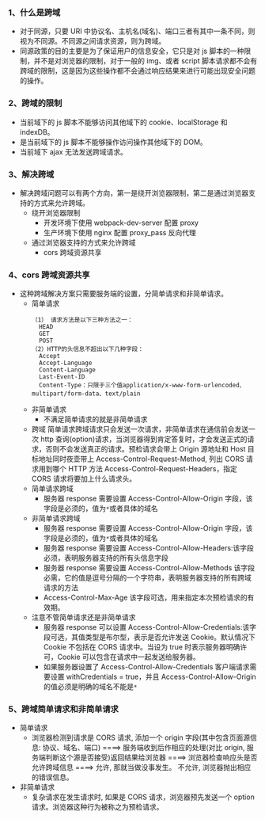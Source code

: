 ### 1、什么是跨域

- 对于同源，只要 URI 中协议名、主机名(域名)、端口三者有其中一条不同，则视为不同源。不同源之间请求资源，则为跨域。
- 同源政策的目的主要是为了保证用户的信息安全，它只是对 js 脚本的一种限制，并不是对浏览器的限制，对于一般的 img、或者 script 脚本请求都不会有跨域的限制，这是因为这些操作都不会通过响应结果来进行可能出现安全问题的操作。

### 2、跨域的限制

- 当前域下的 js 脚本不能够访问其他域下的 cookie、localStorage 和 indexDB。
- 是当前域下的 js 脚本不能够操作访问操作其他域下的 DOM。
- 当前域下 ajax 无法发送跨域请求。

### 3、解决跨域

- 解决跨域问题可以有两个方向，第一是绕开浏览器限制，第二是通过浏览器支持的方式来允许跨域。
  - 绕开浏览器限制
    - 开发环境下使用 webpack-dev-server 配置 proxy
    - 生产环境下使用 nginx 配置 proxy_pass 反向代理
  - 通过浏览器支持的方式来允许跨域
    - cors 跨域资源共享

### 4、cors 跨域资源共享

- 这种跨域解决方案只需要服务端的设置，分简单请求和非简单请求。
  - 简单请求
    ```
    （1） 请求方法是以下三种方法之一：
      HEAD
      GET
      POST
    （2）HTTP的头信息不超出以下几种字段：
      Accept
      Accept-Language
      Content-Language
      Last-Event-ID
      Content-Type：只限于三个值application/x-www-form-urlencoded、multipart/form-data、text/plain
    ```
  - 非简单请求
    - 不满足简单请求的就是非简单请求
  - 跨域
    简单请求跨域请求只会发送一次请求，非简单请求在通信前会发送一次 http 查询(option)请求，当浏览器得到肯定答复时，才会发送正式的请求，否则不会发送真正的请求。预检请求会带上 Origin 源地址和 Host 目标地址同时夜壶带上 Access-Control-Request-Method, 列出 CORS 请求用到哪个 HTTP 方法
    Access-Control-Request-Headers，指定 CORS 请求将要加上什么请求头。
  - 简单请求跨域
    - 服务器 response 需要设置 Access-Control-Allow-Origin 字段，该字段是必须的，值为`*`或者具体的域名
  - 非简单请求跨域
    - 服务器 response 需要设置 Access-Control-Allow-Origin 字段，该字段是必须的，值为`*`或者具体的域名
    - 服务器 response 需要设置 Access-Control-Allow-Headers:该字段必须，表明服务器支持的所有头信息字段
    - 服务器 response 需要设置 Access-Control-Allow-Methods 该字段必需，它的值是逗号分隔的一个字符串，表明服务器支持的所有跨域请求的方法
    - Access-Control-Max-Age 该字段可选，用来指定本次预检请求的有效期。
  - 注意不管简单请求还是非简单请求
    - 服务器 response 可以设置 Access-Control-Allow-Credentials:该字段可选，其值类型是布尔型，表示是否允许发送 Cookie。默认情况下 Cookie 不包括在 CORS 请求中。当设为 true 时表示服务器明确许可，Cookie 可以包含在请求中一起发送给服务器。
    - 如果服务器设置了 Access-Control-Allow-Credentials 客户端请求需要设置 withCredentials = true，并且 Access-Control-Allow-Origin 的值必须是明确的域名不能是`*`

### 5、跨域简单请求和非简单请求

- 简单请求
  - 浏览器检测到请求是 CORS 请求, 添加一个 origin 字段(其中包含页面源信息: 协议、域名、端口) ====> 服务端收到后作相应的处理(对比 origin, 服务端判断这个源是否接受)返回结果给浏览器 ====> 浏览器检查响应头是否允许跨域信息 ====> 允许, 那就当做没事发生。 不允许, 浏览器抛出相应的错误信息。
- 非简单请求
  - 复杂请求在发生请求时, 如果是 CORS 请求，浏览器预先发送一个 option 请求。浏览器这种行为被称之为预检请求。
